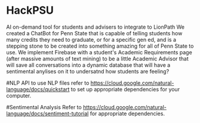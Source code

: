 # HackPSU
AI on-demand tool for students and advisers to integrate to LionPath
We created a ChatBot for Penn State that is capable of telling students how many credits they need to graduate, or for a specific gen ed, and is a stepping stone to be created into something amazing for all of Penn State to use.
We implement Firebase with a student's Academic Requirements page (after massive amounts of text mining) to be a little Academic Advisor that will save all conversations into a dynamic database that will have a sentimental anylises on it to undersatnd how students are feeling?


#NLP API
to use NLP files refer to https://cloud.google.com/natural-language/docs/quickstart to set up appropriate dependencies for your computer. 

#Sentimental Analysis 
Refer to https://cloud.google.com/natural-language/docs/sentiment-tutorial for appropriate dependencies. 
